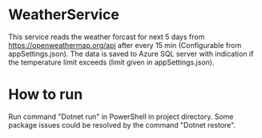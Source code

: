 # WeatherService
This service reads the weather forcast for next 5 days from https://openweathermap.org/api after every 15 min (Configurable from appSettings.json). 
The data is saved to Azure SQL server with indication if the temperature limit exceeds (limit given in appSettings.json).

# How to run
Run command "Dotnet run" in PowerShell in project directory.
Some package issues could be resolved by the command "Dotnet restore".

